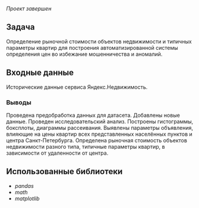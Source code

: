 *Проект завершен*

## Задача
Определение рыночной стоимости объектов недвижимости и типичных параметры квартир для построения автоматизированной системы определения цен во избежание мошенничества и аномалий.


## Входные данные
Исторические данные сервиса Яндекс.Недвижимость.


### Выводы
Проведена предобработка данных для датасета. Добавлены новые данные.
Проведен исследовательский анализ. 
Построены гистограммы, боксплоты, диаграммы рассеивания.
Выявлены параметры объявления, влияющие на цены квартир всех представленных населённых пунктов и центра Санкт-Петербурга.
Определена рыночная стоимость объектов недвижимости разного типа, типичные параметры квартир, в зависимости от удаленности от центра. 

## Использованные библиотеки
- *pandas*
- *math*
- *matplotlib*
